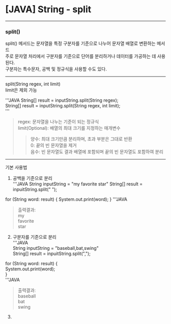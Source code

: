 # [JAVA] String - split
------------------------
### split()
split() 메서드는 문자열을 특정 구분자를 기준으로 나누어 문자열 배열로 변환하는 메서드   
주로 문자열 처리에서 구분자를 기준으로 단어를 분리하거나 데이터를 가공하는 데 사용된다.   
구분자는 특수문자, 공백 및 정규식을 사용할 수도 있다.   

--------------------------
split(String regex, int limit)   
limit은 제외 가능   

'''JAVA
String[] result = inputString.split(String regex);   
String[] result = inputString.split(String regex, int limit);   
'''
> regex: 문자열을 나누는 기준이 되는 정규식   
> limit(Optional): 배열의 최대 크기를 지정하는 매개변수   
> > 양수: 최대 크기만큼 분리하며, 초과 부분은 그대로 반환   
> > 0: 끝의 빈 문자열을 제거   
> > 음수: 빈 문자열도 결과 배열에 포함되며 끝의 빈 문자열도 포함하여 분리   

-----------------------------
기본 사용법   
1. 공백을 기준으로 분리   
'''JAVA
String inputString = "my favorite star"
String[] result = inpuitString.split(" ");

for (String word: result) {
  System.out.print(word);
}
'''JAVA      
> 출력결과:   
> my   
> favorite    
> star    

2. 구분자를 기준으로 분리   
'''JAVA   
String inputString = "baseball,bat,swing"   
String[] result = inpuitString.split(",");   
    
for (String word: result) {   
  System.out.print(word);    
}   
'''JAVA 
> 출력결과:   
> baseball   
> bat    
> swing
        
3. 
